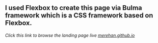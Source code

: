 <h2> I used Flexbox to create this page via Bulma framework which is a CSS framework based on Flexbox.</h2>

<h6> Click this link to browse the landing page live  <a href="merehan.github.io">merehan.github.io</a> </h6> 
